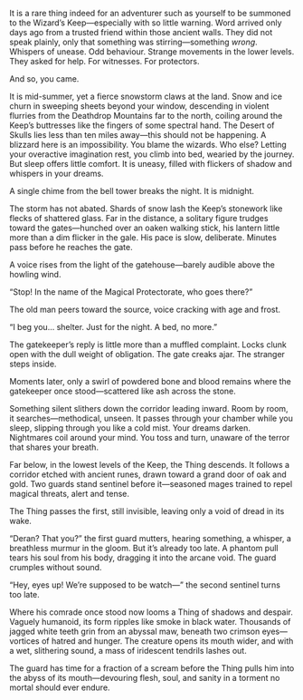 It is a rare thing indeed for an adventurer such as yourself to be summoned to the Wizard’s Keep—especially with so little warning. Word arrived only days ago from a trusted friend within those ancient walls. They did not speak plainly, only that something was stirring—something *wrong*. Whispers of unease. Odd behaviour. Strange movements in the lower levels. They asked for help. For witnesses. For protectors.

And so, you came.

It is mid-summer, yet a fierce snowstorm claws at the land. Snow and ice churn in sweeping sheets beyond your window, descending in violent flurries from the Deathdrop Mountains far to the north, coiling around the Keep’s buttresses like the fingers of some spectral hand. The Desert of Skulls lies less than ten miles away—this should not be happening. A blizzard here is an impossibility. You blame the wizards. Who else? Letting your overactive imagination rest, you climb into bed, wearied by the journey. But sleep offers little comfort. It is uneasy, filled with flickers of shadow and whispers in your dreams.

A single chime from the bell tower breaks the night. It is midnight.

The storm has not abated. Shards of snow lash the Keep’s stonework like flecks of shattered glass. Far in the distance, a solitary figure trudges toward the gates—hunched over an oaken walking stick, his lantern little more than a dim flicker in the gale. His pace is slow, deliberate. Minutes pass before he reaches the gate.

A voice rises from the light of the gatehouse—barely audible above the howling wind.

“Stop! In the name of the Magical Protectorate, who goes there?”

The old man peers toward the source, voice cracking with age and frost.

“I beg you… shelter. Just for the night. A bed, no more.”

The gatekeeper’s reply is little more than a muffled complaint. Locks clunk open with the dull weight of obligation. The gate creaks ajar. The stranger steps inside.

Moments later, only a swirl of powdered bone and blood remains where the gatekeeper once stood—scattered like ash across the stone.

Something silent slithers down the corridor leading inward. Room by room, it searches—methodical, unseen. It passes through your chamber while you sleep, slipping through you like a cold mist. Your dreams darken. Nightmares coil around your mind. You toss and turn, unaware of the terror that shares your breath.

Far below, in the lowest levels of the Keep, the Thing descends. It follows a corridor etched with ancient runes, drawn toward a grand door of oak and gold. Two guards stand sentinel before it—seasoned mages trained to repel magical threats, alert and tense.

The Thing passes the first, still invisible, leaving only a void of dread in its wake.

“Deran? That you?” the first guard mutters, hearing something, a whisper, a breathless murmur in the gloom. But it’s already too late. A phantom pull tears his soul from his body, dragging it into the arcane void. The guard crumples without sound.

“Hey, eyes up! We’re supposed to be watch—” the second sentinel turns too late.

Where his comrade once stood now looms a Thing of shadows and despair. Vaguely humanoid, its form ripples like smoke in black water. Thousands of jagged white teeth grin from an abyssal maw, beneath two crimson eyes—vortices of hatred and hunger. The creature opens its mouth wider, and with a wet, slithering sound, a mass of iridescent tendrils lashes out.

The guard has time for a fraction of a scream before the Thing pulls him into the abyss of its mouth—devouring flesh, soul, and sanity in a torment no mortal should ever endure.
